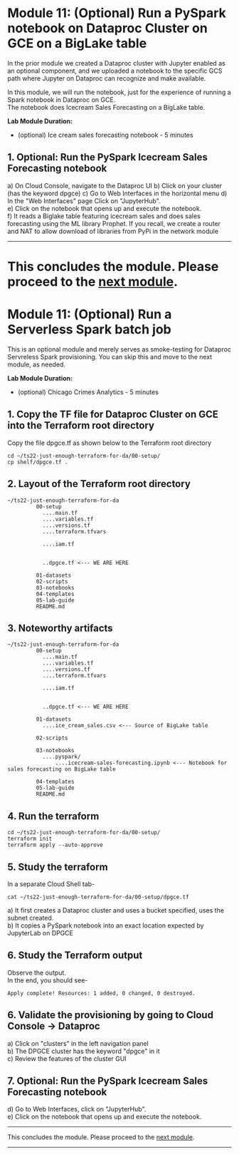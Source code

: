 
# Module 11: (Optional) Run a PySpark notebook on Dataproc Cluster on GCE on a BigLake table
 
In the prior module we created a Dataproc cluster with Jupyter enabled as an optional component, and we uploaded a notebook to the specific GCS path where Jupyter on Dataproc can recognize and make available.<br>

In this module, we will run the notebook, just for the experience of running a Spark notebook in Dataproc on GCE.<br>
The notebook does Icecream Sales Forecasting on a BigLake table.<br> 


**Lab Module Duration:** <br>
- (optional) Ice cream sales forecasting notebook - 5 minutes

## 1. Optional: Run the PySpark Icecream Sales Forecasting notebook
a) On Cloud Console, navigate to the Dataproc UI
b) Click on your cluster (has the keyword dpgce)
c) Go to Web Interfaces in the horizontal menu
d) In the "Web Interfaces" page Click on "JupyterHub".<br>
e) Click on the notebook that opens up and execute the notebook. <br>
f) It reads a Biglake table featuring icecream sales and does sales forecasting using the ML library Prophet. If you recall, we create a router and NAT to allow download of libraries from PyPi in the network module<br>

<hr>


 This concludes the module. Please proceed to the [next module](Module-12.md).
=======
# Module 11: (Optional) Run a Serverless Spark batch job

This is an optional module and merely serves as smoke-testing for Dataproc Servreless Spark provisioning. You can skip this and move to the next module, as needed.

**Lab Module Duration:** <br>
- (optional) Chicago Crimes Analytics - 5 minutes

## 1. Copy the TF file for Dataproc Cluster on GCE into the Terraform root directory
Copy the file dpgce.tf as shown below to the Terraform root directory<br>
```
cd ~/ts22-just-enough-terraform-for-da/00-setup/
cp shelf/dpgce.tf .
```

## 2. Layout of the Terraform root directory
```
~/ts22-just-enough-terraform-for-da
         00-setup
           ....main.tf
           ....variables.tf
           ....versions.tf
           ....terraform.tfvars 
           
           ....iam.tf 
           
           
           ..dpgce.tf <--- WE ARE HERE
           
         01-datasets
         02-scripts
         03-notebooks
         04-templates
         05-lab-guide
         README.md
```

## 3. Noteworthy artifacts

```
~/ts22-just-enough-terraform-for-da
         00-setup
           ....main.tf
           ....variables.tf
           ....versions.tf
           ....terraform.tfvars 
           
           ....iam.tf 
           
           
           ..dpgce.tf <--- WE ARE HERE
           
         01-datasets
           ....ice_cream_sales.csv <--- Source of BigLake table
           
         02-scripts
         
         03-notebooks
           ....pyspark/
               ....icecream-sales-forecasting.ipynb <--- Notebook for sales forecasting on BigLake table
         
         04-templates
         05-lab-guide
         README.md
```


## 4. Run the terraform
```
cd ~/ts22-just-enough-terraform-for-da/00-setup/
terraform init
terraform apply --auto-approve
```
 
## 5. Study the terraform
In a separate Cloud Shell tab-
```
cat ~/ts22-just-enough-terraform-for-da/00-setup/dpgce.tf
```
a) It first creates a Dataproc cluster and uses a bucket specified, uses the subnet created.<br>
b) It copies a PySpark notebook into an exact location expected by JupyterLab on DPGCE


## 6. Study the Terraform output
Observe the output.<br>
In the end, you should see-<br>
 ```
Apply complete! Resources: 1 added, 0 changed, 0 destroyed.
 ```
 
## 6. Validate the provisioning by going to Cloud Console -> Dataproc

a) Click on "clusters" in the left navigation panel<br>
b) The DPGCE cluster has the keyword "dpgce" in it<br>
c) Review the features of the cluster GUI<br>

## 7. Optional: Run the PySpark Icecream Sales Forecasting notebook
d) Go to Web Interfaces, click on "JupyterHub".<br>
e) Click on the notebook that opens up and execute the notebook. <br>

<hr>


This concludes the module. Please proceed to the [next module](Module-12.md).



<hr>
